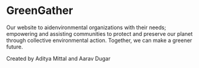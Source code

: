 # GreenGather
Our website to aidenvironmental organizations with their needs; empowering and assisting communities to protect and preserve our planet through collective environmental action. Together, we can make a greener future. 

Created by Aditya Mittal and Aarav Dugar
